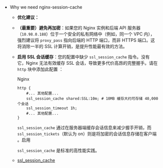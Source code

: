 - Why we need nginx-session-cache
	- **优化建议：**

	- **（最重要）避免再加密**：如果您的 Nginx 实例和后端 API 服务器（`10.98.0.188`）位于一个安全的私有网络中（例如，同一个 VPC 内），强烈建议将 `proxy_pass` 指向后端的 HTTP 端口，而非 HTTPS 端口。这将消除一半的 SSL 计算开销，是提升性能最有效的方法。
	    
	- **启用 SSL 会话缓存**：您的配置中缺少 `ssl_session_cache` 指令。没有它，Nginx 无法有效缓存 SSL 会话，导致更多代价高昂的完整握手。请在 `http` 块中添加此配置 ：  
	    
	    Nginx
	    
	    ```nginx
	    http {
	        #... 其他配置...
	        ssl_session_cache shared:SSL:10m; # 10MB 缓存大约可存储 40,000 个会话
	        ssl_session_timeout 1h;
	        #... 其他配置...
	    }
	    ```
	    
	    `ssl_session_cache` 通过在服务器端缓存会话信息来减少握手开销，而 `ssl_session_tickets`（默认为 on）则是将加密的会话信息存储在客户端 。启用  
	    
	    `ssl_session_cache` 是标准的高性能实践。
	- [ssl_session_cache](./nginx-session-cache.md)